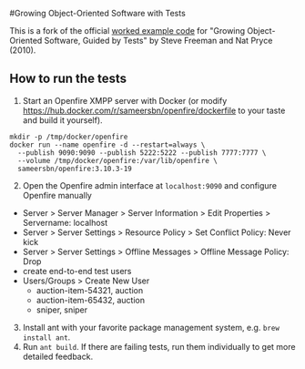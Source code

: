 #Growing Object-Oriented Software with Tests

This is a fork of the official [worked example code](https://github.com/sf105/goos-code) for "Growing Object-Oriented Software, Guided by Tests" by Steve Freeman and Nat Pryce (2010).

## How to run the tests
1. Start an Openfire XMPP server with Docker (or modify https://hub.docker.com/r/sameersbn/openfire/dockerfile to your taste and build it yourself).
```
mkdir -p /tmp/docker/openfire
docker run --name openfire -d --restart=always \
  --publish 9090:9090 --publish 5222:5222 --publish 7777:7777 \
  --volume /tmp/docker/openfire:/var/lib/openfire \
  sameersbn/openfire:3.10.3-19
```
2. Open the Openfire admin interface at `localhost:9090` and configure Openfire manually
- Server > Server Manager > Server Information > Edit Properties > Servername: localhost
- Server > Server Settings > Resource Policy > Set Conflict Policy: Never kick
- Server > Server Settings > Offline Messages > Offline Message Policy: Drop
- create end-to-end test users
- Users/Groups > Create New User
    - auction-item-54321, auction
    - auction-item-65432, auction
    - sniper, sniper
3. Install ant with your favorite package management system, e.g. `brew install ant`.
4. Run `ant build`. If there are failing tests, run them individually to get more detailed feedback.
